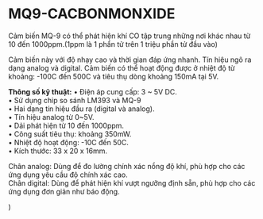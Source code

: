 # MQ9-CACBONMONXIDE
Cảm biến MQ-9 có thể phát hiện khí CO tập trung những nơi khác nhau từ 10 đến 1000ppm.(1ppm là 1 phẩn tử trên 1 triệu phần tử đầu vào)   

Cảm biến này với độ nhạy cao và thời gian đáp ứng nhanh. Tín hiệu ngõ ra dạng analog và digital. Cảm biến có thể hoạt động được ở nhiệt độ từ khoảng: -100C đến 500C và tiêu thụ dòng khoảng 150mA tại 5V.  

**Thông số kỹ thuật:**
• Điện áp cung cấp: 3 ~ 5V DC.  
• Sử dụng chip so sánh LM393 và MQ-9  
• Hai dạng tín hiệu đầu ra (digital và analog).  
• Tín hiệu analog từ 0~5V.  
• Dải phát hiện từ 10 đến 1000ppm.  
• Công suất tiêu thụ: khoảng 350mW.  
• Nhiệt độ hoạt động: -10C đến 50C.  
• Kích thước: 33 x 20 x 16mm.  

Chân analog: Dùng để đo lường chính xác nồng độ khí, phù hợp cho các ứng dụng yêu cầu độ chính xác cao.  
Chân digital: Dùng để phát hiện khí vượt ngưỡng định sẵn, phù hợp cho các ứng dụng đơn giản như báo động.


)
